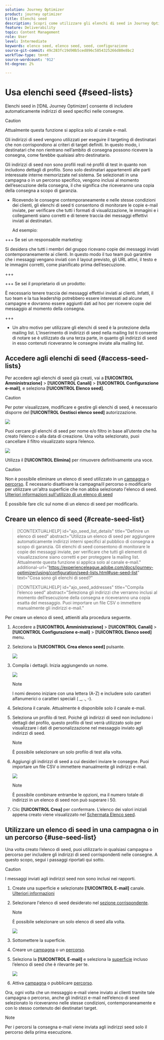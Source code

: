 ```yaml
---
solution: Journey Optimizer
product: journey optimizer
title: Elenchi seed
description: Scopri come utilizzare gli elenchi di seed in Journey Optimizer
feature: Deliverability
topic: Content Management
role: User
level: Intermediate
keywords: elenco seed, elenco seed, seed, configurazione
source-git-commit: 49c283fc19d90b5ced896c5854325266d80e8bc2
workflow-type: tm+mt
source-wordcount: '912'
ht-degree: 2%

---
```


# Usa elenchi seed {#seed-lists}

Elenchi seed in [!DNL Journey Optimizer] consente di includere automaticamente indirizzi di seed specifici nelle consegne.

>[!CAUTION]
>
>Attualmente questa funzione si applica solo al canale e-mail.

Gli indirizzi di seed vengono utilizzati per eseguire il targeting di destinatari che non corrispondono ai criteri di target definiti. In questo modo, i destinatari che non rientrano nell’ambito di consegna possono ricevere la consegna, come farebbe qualsiasi altro destinatario.

Gli indirizzi di seed non sono profili reali né profili di test in quanto non includono dettagli di profilo. Sono solo destinatari appartenenti alle parti interessate interne memorizzate nel sistema. Se selezionati in una campagna o in un percorso specifico, vengono inclusi al momento dell’esecuzione della consegna, il che significa che riceveranno una copia della consegna a scopo di garanzia.

* Ricevendo le consegne contemporaneamente e nelle stesse condizioni dei clienti, gli elenchi di seed ti consentono di monitorare le copie e-mail inviate, per verificare che tutti i formati di visualizzazione, le immagini e i collegamenti siano corretti e di tenere traccia dei messaggi effettivi inviati ai destinatari.

  Ad esempio:

+++ Se sei un responsabile marketing:

  Si desidera che tutti i membri del gruppo ricevano copie dei messaggi inviati contemporaneamente ai clienti. In questo modo il tuo team può garantire che i messaggi vengano inviati con il layout previsto, gli URL attivi, il testo e le immagini corretti, come pianificato prima dell’esecuzione.

+++

+++ Se sei il proprietario di un prodotto:

  È necessario tenere traccia dei messaggi effettivi inviati ai clienti. Infatti, il tuo team e la tua leadership potrebbero essere interessati ad alcune campagne e dovranno essere aggiunti dati ad hoc per ricevere copie del messaggio al momento della consegna.

+++

* Un altro motivo per utilizzare gli elenchi di seed è la protezione della mailing list. L’inserimento di indirizzi di seed nella mailing list ti consente di notare se è utilizzato da una terza parte, in quanto gli indirizzi di seed in esso contenuti riceveranno le consegne inviate alla mailing list.

## Accedere agli elenchi di seed {#access-seed-lists}

Per accedere agli elenchi di seed già creati, vai a **[!UICONTROL Amministrazione]** > **[!UICONTROL Canali]** > **[!UICONTROL Configurazione e-mail]**, e seleziona **[!UICONTROL Elenco seed]**.

<!--
>[!CAUTION]
>
>Permissions to view, export and manage the seed lists are restricted to [Journey Administrators](../administration/ootb-product-profiles.md#journey-administrator). Learn more on managing [!DNL Journey Optimizer] users' access rights in [this section](../administration/permissions-overview.md).-->

>[!CAUTION]
>
>Per poter visualizzare, modificare e gestire gli elenchi di seed, è necessario disporre del **[!UICONTROL Gestisci elenco seed]** autorizzazione.

![](assets/seed-list-access.png)

Puoi cercare gli elenchi di seed per nome e/o filtro in base all’utente che ha creato l’elenco o alla data di creazione. Una volta selezionato, puoi cancellare il filtro visualizzato sopra l’elenco.

![](assets/seed-list-filtering.png)

Utilizza il **[!UICONTROL Elimina]** per rimuovere definitivamente una voce.

>[!CAUTION]
>
>Non è possibile eliminare un elenco di seed utilizzato in un [campagna](../campaigns/review-activate-campaign.md) o [percorso](../building-journeys/publishing-the-journey.md). È necessario disattivare la campagna/il percorso o modificarlo per utilizzare un&#39;altra superficie che non abbia selezionato l&#39;elenco di seed. [Ulteriori informazioni sull&#39;utilizzo di un elenco di seed](#use-seed-list)

È possibile fare clic sul nome di un elenco di seed per modificarlo. <!--Use the **[!UICONTROL Edit]** button to edit a seed list.-->

## Creare un elenco di seed {#create-seed-list}

>[!CONTEXTUALHELP]
>id="ajo_seed_list_details"
>title="Definire un elenco di seed"
>abstract="Utilizza un elenco di seed per aggiungere automaticamente indirizzi interni specifici al pubblico di consegna a scopo di garanzia. Gli elenchi di seed consentono di monitorare le copie dei messaggi inviate, per verificare che tutti gli elementi di visualizzazione siano corretti e per proteggere la mailing list. Attualmente questa funzione si applica solo al canale e-mail."
>additional-url="https://experienceleague.adobe.com/docs/journey-optimizer/using/configuration/seed-lists.html#use-seed-list" text="Cosa sono gli elenchi di seed?"

>[!CONTEXTUALHELP]
>id="ajo_seed_addresses"
>title="Compila l’elenco seed"
>abstract="Seleziona gli indirizzi che verranno inclusi al momento dell’esecuzione della consegna e riceveranno una copia esatta del messaggio. Puoi importare un file CSV o immettere manualmente gli indirizzi e-mail."

Per creare un elenco di seed, attieniti alla procedura seguente.

1. Accedere a **[!UICONTROL Amministrazione]** > **[!UICONTROL Canali]** > **[!UICONTROL Configurazione e-mail]** > **[!UICONTROL Elenco seed]** menu.

1. Seleziona la **[!UICONTROL Crea elenco seed]** pulsante.

   ![](assets/seed-list-create-button.png)

1. Compila i dettagli. Inizia aggiungendo un nome.

   ![](assets/seed-list-details.png)

   >[!NOTE]
   >
   >I nomi devono iniziare con una lettera (A-Z) e includere solo caratteri alfanumerici o caratteri speciali ( _, ., -).

1. Seleziona il canale. Attualmente è disponibile solo il canale e-mail.

1. Seleziona un profilo di test. Poiché gli indirizzi di seed non includono i dettagli del profilo, questo profilo di test verrà utilizzato solo per visualizzare i dati di personalizzazione nel messaggio inviato agli indirizzi di seed.

   >[!NOTE]
   >
   >È possibile selezionare un solo profilo di test alla volta.

1. Aggiungi gli indirizzi di seed a cui desideri inviare le consegne. Puoi importare un file CSV o immettere manualmente gli indirizzi e-mail.

   ![](assets/seed-list-email-addresses.png)

   >[!NOTE]
   >
   >È possibile combinare entrambe le opzioni, ma il numero totale di indirizzi in un elenco di seed non può superare i 50.

1. Clic **[!UICONTROL Crea]** per confermare. L’elenco dei valori iniziali appena creato viene visualizzato nel [Schermata Elenco seed](#access-seed-lists).

## Utilizzare un elenco di seed in una campagna o in un percorso {#use-seed-list}

Una volta creato l’elenco di seed, puoi utilizzarlo in qualsiasi campagna o percorso per includere gli indirizzi di seed corrispondenti nelle consegne. A questo scopo, segui i passaggi riportati qui sotto.

>[!CAUTION]
>
>I messaggi inviati agli indirizzi seed non sono inclusi nei rapporti.

1. Create una superficie e selezionate **[!UICONTROL E-mail]** canale. [Ulteriori informazioni](../email/email-settings.md)

1. Selezionare l&#39;elenco di seed desiderato nel [sezione corrispondente](../email/email-settings.md#seed-list).

   >[!NOTE]
   >
   >È possibile selezionare un solo elenco di seed alla volta.

   ![](assets/seed-list-surface.png)

1. Sottomettere la superficie.

1. Creare un [campagna](../campaigns/create-campaign.md) o un [percorso](../building-journeys/journey-gs.md).

1. Seleziona la **[!UICONTROL E-mail]** e seleziona la [superficie](channel-surfaces.md) incluso l’elenco di seed che è rilevante per te.

   ![](assets/seed-list-campaign-email.png)

1. Attiva [campagna](../campaigns/review-activate-campaign.md) o pubblicare [percorso](../building-journeys/publishing-the-journey.md).

Ora, ogni volta che un messaggio e-mail viene inviato ai clienti tramite tale campagna o percorso, anche gli indirizzi e-mail nell’elenco di seed selezionato lo riceveranno nelle stesse condizioni, contemporaneamente e con lo stesso contenuto dei destinatari target.

>[!NOTE]
>
>Per i percorsi la consegna e-mail viene inviata agli indirizzi seed solo il percorso della prima esecuzione.

